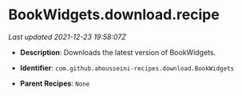 # BookWidgets.download.recipe

_Last updated 2021-12-23 19:58:07Z_

- **Description**: Downloads the latest version of BookWidgets.

- **Identifier**: `com.github.ahousseini-recipes.download.BookWidgets`

- **Parent Recipes**: `None`